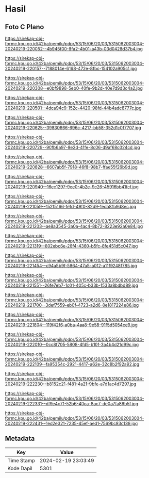 # Hasil

## Foto C Plano

https://sirekap-obj-formc.kpu.go.id/42ba/pemilu/pdpr/53/15/06/20/03/5315062003004-20240219-220052--4b945f00-8fa2-4b01-a43b-03d0428d37b4.jpg

https://sirekap-obj-formc.kpu.go.id/42ba/pemilu/pdpr/53/15/06/20/03/5315062003004-20240219-220157--7188014e-6168-472e-8fbc-154102a905c1.jpg

https://sirekap-obj-formc.kpu.go.id/42ba/pemilu/pdpr/53/15/06/20/03/5315062003004-20240219-220308--e0bf9898-5eb0-40fe-9b2d-40e7d9d3c4a2.jpg

https://sirekap-obj-formc.kpu.go.id/42ba/pemilu/pdpr/53/15/06/20/03/5315062003004-20240219-220501--4dca94c9-152c-4420-98fd-44b4adc8777c.jpg

https://sirekap-obj-formc.kpu.go.id/42ba/pemilu/pdpr/53/15/06/20/03/5315062003004-20240219-220625--39830866-696c-4217-bb58-352d1c0f7707.jpg

https://sirekap-obj-formc.kpu.go.id/42ba/pemilu/pdpr/53/15/06/20/03/5315062003004-20240219-220729--90fb6a97-8e2d-41fe-8c06-d9af68c024cd.jpg

https://sirekap-obj-formc.kpu.go.id/42ba/pemilu/pdpr/53/15/06/20/03/5315062003004-20240219-220828--6607ab5f-7918-46f8-98b7-ffae55f26b9d.jpg

https://sirekap-obj-formc.kpu.go.id/42ba/pemilu/pdpr/53/15/06/20/03/5315062003004-20240219-220940--16ec1297-9ee0-4b2e-9c26-45916bb41fcf.jpg

https://sirekap-obj-formc.kpu.go.id/42ba/pemilu/pdpr/53/15/06/20/03/5315062003004-20240219-221059--15215166-fe1d-49f0-82d9-1eda81b9d8ec.jpg

https://sirekap-obj-formc.kpu.go.id/42ba/pemilu/pdpr/53/15/06/20/03/5315062003004-20240219-221203--ae8a3545-3a0a-4ac4-8b72-8223e92a0e84.jpg

https://sirekap-obj-formc.kpu.go.id/42ba/pemilu/pdpr/53/15/06/20/03/5315062003004-20240219-221319--802ebc6e-26f4-4360-b5fc-8fe451d5c047.jpg

https://sirekap-obj-formc.kpu.go.id/42ba/pemilu/pdpr/53/15/06/20/03/5315062003004-20240219-221454--c94a5b9f-5864-47a5-a012-a11f9248f785.jpg

https://sirekap-obj-formc.kpu.go.id/42ba/pemilu/pdpr/53/15/06/20/03/5315062003004-20240219-221551--26fe7eb7-1c01-405c-b33b-1533a8bdbd89.jpg

https://sirekap-obj-formc.kpu.go.id/42ba/pemilu/pdpr/53/15/06/20/03/5315062003004-20240219-221700--3def7559-eb0f-4723-a2d6-8e1817224e86.jpg

https://sirekap-obj-formc.kpu.go.id/42ba/pemilu/pdpr/53/15/06/20/03/5315062003004-20240219-221804--119f42f6-a0ba-4aa8-9e58-91f5d5054ce9.jpg

https://sirekap-obj-formc.kpu.go.id/42ba/pemilu/pdpr/53/15/06/20/03/5315062003004-20240219-222010--0cc8f705-5808-4fd5-b10f-3a4b4d21d99c.jpg

https://sirekap-obj-formc.kpu.go.id/42ba/pemilu/pdpr/53/15/06/20/03/5315062003004-20240219-222109--fa95354c-2921-4417-a62e-32c8b2f92a92.jpg

https://sirekap-obj-formc.kpu.go.id/42ba/pemilu/pdpr/53/15/06/20/03/5315062003004-20240219-222230--b8152c21-f481-4a21-9bfe-a7d1ac4d7297.jpg

https://sirekap-obj-formc.kpu.go.id/42ba/pemilu/pdpr/53/15/06/20/03/5315062003004-20240219-222331--df9e4c71-52b6-40ca-8ac7-de0a7fa86b5f.jpg

https://sirekap-obj-formc.kpu.go.id/42ba/pemilu/pdpr/53/15/06/20/03/5315062003004-20240219-222431--1ed2e321-7235-45ef-aed1-7569bc83c139.jpg


## Metadata

| Key        | Value               |
| ---------- | ------------------- |
| Time Stamp | 2024-02-19 23:03:49 |
| Kode Dapil | 5301                |



